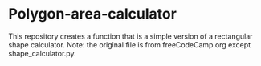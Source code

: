 # Polygon-area-calculator
This repository creates a function that is a simple version of a rectangular shape calculator. Note: the original file is from freeCodeCamp.org except shape_calculator.py.
